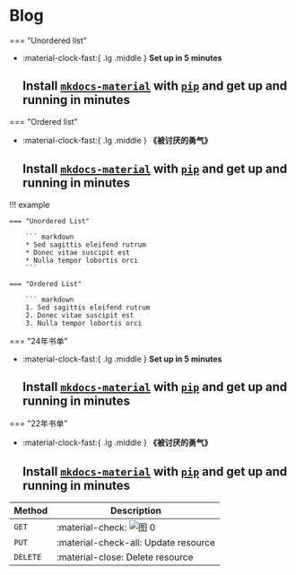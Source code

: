# Blog
=== "Unordered list"
-   :material-clock-fast:{ .lg .middle } __Set up in 5 minutes__
    
    Install [`mkdocs-material`](#) with [`pip`](#) and get up
    and running in minutes
    ---

=== "Ordered list"

-   :material-clock-fast:{ .lg .middle } __《被讨厌的勇气》__
    
    Install [`mkdocs-material`](#) with [`pip`](#) and get up
    and running in minutes
    ---

!!! example

    === "Unordered List"

        ``` markdown
        * Sed sagittis eleifend rutrum
        * Donec vitae suscipit est
        * Nulla tempor lobortis orci
        ```

    === "Ordered List"

        ``` markdown
        1. Sed sagittis eleifend rutrum
        2. Donec vitae suscipit est
        3. Nulla tempor lobortis orci


=== "24年书单"
-   :material-clock-fast:{ .lg .middle } __Set up in 5 minutes__
    
    Install [`mkdocs-material`](#) with [`pip`](#) and get up
    and running in minutes
    ---

=== "22年书单"
-   :material-clock-fast:{ .lg .middle } __《被讨厌的勇气》__
    
    Install [`mkdocs-material`](#) with [`pip`](#) and get up
    and running in minutes
    ---

| Method      | Description                          |
| ----------- | ------------------------------------ |
| `GET`       | :material-check:     ![图 0](images/51daf7cb91623b7896d58561278163de60d8894dae78a4a6f0dc8f92faaf0b98.png)  |
| `PUT`       | :material-check-all: Update resource |
| `DELETE`    | :material-close:     Delete resource |



